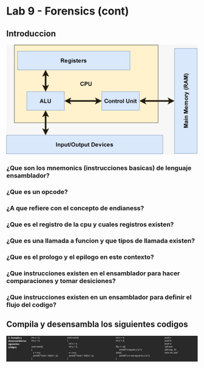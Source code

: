 # Lab 9 - Forensics \(cont\)

## Introduccion

![Analizar imagen](../.gitbook/assets/imagen%20%28465%29.png)



### ¿Que son los mnemonics \(instrucciones basicas\) de lenguaje ensamblador?

### ¿Que es un opcode?

### ¿A que refiere con el concepto de endianess?

### ¿Que es el registro de la cpu y cuales registros existen?

### ¿Que es una llamada a funcion y que tipos de llamada existen?

### ¿Que es el prologo y el epilogo en este contexto?

### ¿Que instrucciones existen en el ensamblador para hacer comparaciones y tomar desiciones?

### ¿Que instrucciones existen en un ensamblador para definir el flujo del codigo?

## Compila y desensambla los siguientes codigos

![](../.gitbook/assets/imagen%20%28463%29.png)



